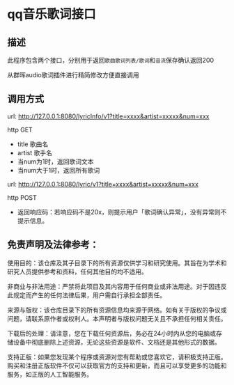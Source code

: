 # qq音乐歌词接口

## 描述

此程序包含两个接口，分别用于返回`歌曲歌词列表/歌词`和`音流`保存确认返回200

从群晖audio歌词插件进行精简修改方便直接调用

## 调用方式

url:  http://127.0.0.1:8080/lyricInfo/v1?title=xxxx&artist=xxxxx&num=xxx

http GET

- title 歌曲名
- artist 歌手名
- 当num为1时，返回歌词文本
- 当num大于1时，返回所有歌词

url:  http://127.0.0.1:8080/lyric/v1?title=xxxx&artist=xxxxx&num=xxx

http POST

- 返回响应码：若响应码不是20x，则提示用户「歌词确认异常」，没有异常则不提示信息。

## 免责声明及法律参考：

使用目的：该仓库及其子目录下的所有资源仅供学习和研究使用。其旨在为学术和研究人员提供参考和资料，任何其他目的均不适用。

非商业与非法用途：严禁将此项目及其内容用于任何商业或非法用途。对于因违反此规定而产生的任何法律后果，用户需自行承担全部责任。

来源与版权：该仓库目录下的所有资源信息均来源于网络。如有关于版权的争议或问题，请联系原作者或权利人。本声明者与版权问题无关且不承担任何相关责任。

下载后的处理：请注意，您在下载任何资源后，务必在24小时内从您的电脑或存储设备中彻底删除上述资源，无论这些资源是软件、文档还是其他形式的数据。

支持正版：如果您发现某个程序或资源对您有帮助或您喜欢它，请积极支持正版。购买和注册正版软件不仅可以获取官方的支持和更新，而且可以享受更多的功能和服务，如正版的人工智能服务。